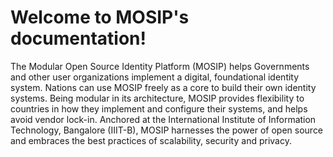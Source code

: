 Welcome to MOSIP's documentation!
=======================================

The Modular Open Source Identity Platform (MOSIP) helps Governments and other user organizations implement a digital, foundational identity system. Nations can use MOSIP freely as a core to build their own identity systems. Being modular in its architecture, MOSIP provides flexibility to countries in how they implement and configure their systems, and helps avoid vendor lock-in.  Anchored at the International Institute of Information Technology, Bangalore (IIIT-B), MOSIP harnesses the power of open source and embraces the best practices of scalability, security and privacy.
